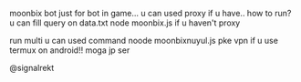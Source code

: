 moonbix bot just for bot in game... 
u can used proxy if u have.. 
how to run? 
u can fill query on data.txt 
node moonbix.js if u haven't proxy


run multi u can used command noode moonbixnuyul.js
pke vpn if u use termux on android!! 
moga jp ser

@signalrekt
